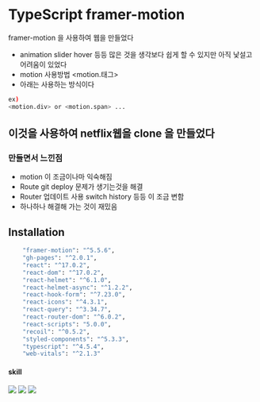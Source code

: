 # TypeScript framer-motion

framer-motion 을 사용하여 웹을 만들었다

- animation slider hover 등등 많은 것을 생각보다 쉽게 할 수 있지만 아직 낯설고 어려움이 있었다
- motion 사용방법 <motion.태그>
- 아래는 사용하는 방식이다

```sh
ex)
<motion.div> or <motion.span> ...
```

## 이것을 사용하여 netflix웹을 clone 을 만들었다

### 만들면서 느낀점

- motion 이 조금이나마 익숙해짐
- Route git deploy 문제가 생기는것을 해결
- Router 업데이트 사용 switch history 등등 이 조금 변함
- 하나하나 해결해 가는 것이 재밌음

## Installation

```sh
    "framer-motion": "^5.5.6",
    "gh-pages": "^2.0.1",
    "react": "^17.0.2",
    "react-dom": "^17.0.2",
    "react-helmet": "^6.1.0",
    "react-helmet-async": "^1.2.2",
    "react-hook-form": "^7.23.0",
    "react-icons": "^4.3.1",
    "react-query": "^3.34.7",
    "react-router-dom": "^6.0.2",
    "react-scripts": "5.0.0",
    "recoil": "^0.5.2",
    "styled-components": "^5.3.3",
    "typescript": "^4.5.4",
    "web-vitals": "^2.1.3"
```

#### skill


<img src="https://img.shields.io/badge/Typescript-#3178C6?style=flat-square&logo=Typescript&logoColor=white"/>
<img src="https://img.shields.io/badge/css3-#1572B6?style=flat-square&logo=css3&logoColor=white"/>
<img src="https://img.shields.io/badge/react-#6CADDF?style=flat-square&logo=react&logoColor=white"/>
